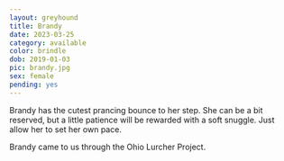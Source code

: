 ```yaml
---
layout: greyhound
title: Brandy
date: 2023-03-25
category: available
color: brindle
dob: 2019-01-03
pic: brandy.jpg
sex: female
pending: yes
---
```

Brandy has the cutest prancing bounce to her step. She can be a bit reserved, but a little patience will be rewarded with a soft snuggle. Just allow her to set her own pace. 

Brandy came to us through the Ohio Lurcher Project. 
